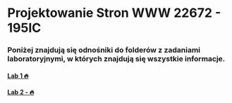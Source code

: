 # Projektowanie Stron WWW  22672 - 195IC

### Poniżej znajdują się odnośniki do folderów z zadaniami laboratoryjnymi, w których znajdują się wszystkie informacje.

#### [Lab 1 :fire:](https://github.com/Kacper-Pohl/proj-ser-www-22672-195ic/tree/main/Lab1)

#### [Lab 2 - :fire:](https://github.com/Kacper-Pohl/proj-ser-www-22672-195ic/tree/main/Lab2)
